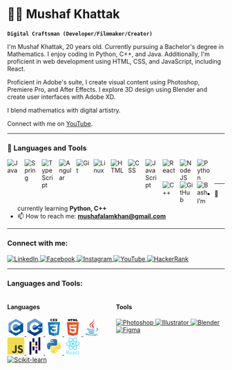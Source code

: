 # 🏄‍♂️ Mushaf Khattak

**`Digital Craftsman (Developer/Filmmaker/Creator)`**

I'm Mushaf Khattak, 20 years old. Currently pursuing a Bachelor's degree in Mathematics. I enjoy coding in Python, C++, and Java. Additionally, I'm proficient in web development using HTML, CSS, and JavaScript, including React.

Proficient in Adobe's suite, I create visual content using Photoshop, Premiere Pro, and After Effects. I explore 3D design using Blender and create user interfaces with Adobe XD.

I blend mathematics with digital artistry.

Connect with me on [YouTube](https://www.youtube.com/channel/UCvNkM9g5cPN6OGpWt_Q4EPg).


---
### 🧰 Languages and Tools

<img align="left" alt="Java" width="30px" style="padding-right:10px;" src="https://cdn.jsdelivr.net/gh/devicons/devicon/icons/java/java-original.svg"/>
<img align="left" alt="Spring" width="30px" style="padding-right:10px;" src="https://cdn.jsdelivr.net/gh/devicons/devicon/icons/spring/spring-original.svg" />
<img align="left" alt="TypeScript" width="30px" style="padding-right:10px;" src="https://cdn.jsdelivr.net/gh/devicons/devicon/icons/typescript/typescript-plain.svg" />
<img align="left" alt="Angular" width="30px" style="padding-right:10px;" src="https://cdn.jsdelivr.net/gh/devicons/devicon/icons/angularjs/angularjs-plain.svg" />
<img align="left" alt="Git" width="30px" style="padding-right:10px;" src="https://cdn.jsdelivr.net/gh/devicons/devicon/icons/git/git-original.svg" />
<img align="left" alt="Linux" width="30px" style="padding-right:10px;" src="https://cdn.jsdelivr.net/gh/devicons/devicon/icons/linux/linux-original.svg" />
<img align="left" alt="HTML" width="30px" style="padding-right:10px;" src="https://cdn.jsdelivr.net/gh/devicons/devicon/icons/html5/html5-plain.svg" />
<img align="left" alt="CSS" width="30px" style="padding-right:10px;" src="https://cdn.jsdelivr.net/gh/devicons/devicon/icons/css3/css3-plain.svg" />
<img align="left" alt="JavaScript" width="30px" style="padding-right:10px;" src="https://cdn.jsdelivr.net/gh/devicons/devicon/icons/javascript/javascript-plain.svg" />
<img align="left" alt="React" width="30px" style="padding-right:10px;" src="https://cdn.jsdelivr.net/gh/devicons/devicon/icons/react/react-original.svg" />
<img align="left" alt="NodeJS" width="30px" style="padding-right:10px;" src="https://cdn.jsdelivr.net/gh/devicons/devicon/icons/nodejs/nodejs-original.svg" />
<img align="left" alt="Python" width="30px" style="padding-right:10px;" src="https://cdn.jsdelivr.net/gh/devicons/devicon/icons/python/python-plain.svg" />
<img align="left" alt="C++" width="30px" style="padding-right:10px;" src="https://cdn.jsdelivr.net/gh/devicons/devicon/icons/cplusplus/cplusplus-line.svg" />
<img align="left" alt="GitHub" width="30px" style="padding-right:10px;" src="https://cdn.jsdelivr.net/gh/devicons/devicon/icons/github/github-original.svg" />
<img align="left" alt="Bash" width="30px" style="padding-right:10px;" src="https://cdn.jsdelivr.net/gh/devicons/devicon/icons/bash/bash-original.svg" />
<br />

#



---

- 🌱 I’m currently learning **Python, C++**
- 📫 How to reach me: **mushafalamkhan@gmail.com**

---

<h3 align="left">Connect with me:</h3>
<p align="left">
    <a href="https://linkedin.com/in/mushafkhan7" target="_blank">
        <img align="center" src="https://raw.githubusercontent.com/rahuldkjain/github-profile-readme-generator/master/src/images/icons/Social/linked-in-alt.svg" alt="LinkedIn" height="30" width="40" />
    </a>
    <a href="https://fb.com/mushafkhan07" target="_blank">
        <img align="center" src="https://raw.githubusercontent.com/rahuldkjain/github-profile-readme-generator/master/src/images/icons/Social/facebook.svg" alt="Facebook" height="30" width="40" />
    </a>
    <a href="https://instagram.com/mushafkhan7" target="_blank">
        <img align="center" src="https://raw.githubusercontent.com/rahuldkjain/github-profile-readme-generator/master/src/images/icons/Social/instagram.svg" alt="Instagram" height="30" width="40" />
    </a>
    <a href="https://www.youtube.com/c/https://www.youtube.com/channel/ucvnkm9g5cpn6ogpwt_q4epg" target="_blank">
        <img align="center" src="https://raw.githubusercontent.com/rahuldkjain/github-profile-readme-generator/master/src/images/icons/Social/youtube.svg" alt="YouTube" height="30" width="40" />
    </a>
    <a href="https://www.hackerrank.com/musaleh" target="_blank">
        <img align="center" src="https://raw.githubusercontent.com/rahuldkjain/github-profile-readme-generator/master/src/images/icons/Social/hackerrank.svg" alt="HackerRank" height="30" width="40" />
    </a>
</p>

---

<h3 align="left">Languages and Tools:</h3>
<div style="display: flex; justify-content: space-between;">
    <div style="flex: 1;">
        <h4>Languages</h4>
        <p align="left">
            <a href="https://www.cprogramming.com/" target="_blank" rel="noreferrer">
                <img src="https://raw.githubusercontent.com/devicons/devicon/master/icons/c/c-original.svg" alt="C" width="40" height="40"/>
            </a>
            <a href="https://www.w3schools.com/cpp/" target="_blank" rel="noreferrer">
                <img src="https://raw.githubusercontent.com/devicons/devicon/master/icons/cplusplus/cplusplus-original.svg" alt="C++" width="40" height="40"/>
            </a>
            <a href="https://www.w3schools.com/css/" target="_blank" rel="noreferrer">
                <img src="https://raw.githubusercontent.com/devicons/devicon/master/icons/css3/css3-original-wordmark.svg" alt="CSS3" width="40" height="40"/>
            </a>
            <a href="https://www.w3.org/html/" target="_blank" rel="noreferrer">
                <img src="https://raw.githubusercontent.com/devicons/devicon/master/icons/html5/html5-original-wordmark.svg" alt="HTML5" width="40" height="40"/>
            </a>
            <a href="https://www.java.com" target="_blank" rel="noreferrer">
                <img src="https://raw.githubusercontent.com/devicons/devicon/master/icons/java/java-original.svg" alt="Java" width="40" height="40"/>
            </a>
            <a href="https://developer.mozilla.org/en-US/docs/Web/JavaScript" target="_blank" rel="noreferrer">
                <img src="https://raw.githubusercontent.com/devicons/devicon/master/icons/javascript/javascript-original.svg" alt="JavaScript" width="40" height="40"/>
            </a>
            <a href="https://pandas.pydata.org/" target="_blank" rel="noreferrer">
                <img src="https://raw.githubusercontent.com/devicons/devicon/2ae2a900d2f041da66e950e4d48052658d850630/icons/pandas/pandas-original.svg" alt="Pandas" width="40" height="40"/>
            </a>
            <a href="https://www.python.org" target="_blank" rel="noreferrer">
                <img src="https://raw.githubusercontent.com/devicons/devicon/master/icons/python/python-original.svg" alt="Python" width="40" height="40"/>
            </a>
            <a href="https://reactjs.org/" target="_blank" rel="noreferrer">
                <img src="https://raw.githubusercontent.com/devicons/devicon/master/icons/react/react-original-wordmark.svg" alt="React" width="40" height="40"/>
            </a>
            <a href="https://scikit-learn.org/" target="_blank" rel="noreferrer">
                <img src="https://upload.wikimedia.org/wikipedia/commons/0/05/Scikit_learn_logo_small.svg" alt="Scikit-learn" width="40" height="40"/>
            </a>
        </p>
    </div>
    <div style="flex: 1;">
        <h4>Tools</h4>
        <p align="left">
            <a href="https://www.photoshop.com/en" target="_blank" rel="noreferrer">
                <img src="https://www.adobe.com/cc-shared/assets/img/product-icons/svg/photoshop-64.svg" alt="Photoshop" width="40" height="40"/>
             </a>
            <a href="https://www.adobe.com/in/products/illustrator.html" target="_blank" rel="noreferrer">
                <img src="https://www.adobe.com/cc-shared/assets/img/product-icons/svg/illustrator-40.svg" alt="Illustrator" width="40" height="40"/>
            </a>
            <a href="https://www.blender.org/" target="_blank" rel="noreferrer">
                <img src="https://upload.wikimedia.org/wikipedia/commons/thumb/0/0c/Blender_logo_no_text.svg/180px-Blender_logo_no_text.svg.png" alt="Blender" width="40" height="40"/>
            </a>
            <a href="https://www.figma.com/" target="_blank" rel="noreferrer">
                <img src="https://www.vectorlogo.zone/logos/figma/figma-icon.svg" alt="Figma" width="40" height="40"/>
            </a>                 
            <a href="https://www.adobe.com/products/xd.html" target="_blank" rel="noreferrer">
                <img src="https://helpx.adobe.com/content/dam/help/mnemonics/xd_app_RGB_2017
